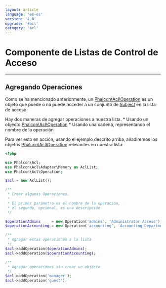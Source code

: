 ```yaml
---
layout: article
language: 'es-es'
version: '4.0'
upgrade: '#acl'
category: 'acl'
---
```

# Componente de Listas de Control de Acceso

* * *

## Agregando Operaciones

Como se ha mencionado anteriormente, un [Phalcon\Acl\Operation](api/Phalcon_Acl_Operation) es un objeto que puede o no puede acceder a un conjunto de [Subject](api/Phalcon_Acl_Subject) en la lista de acceso.

Hay dos maneras de agregar operaciones a nuestra lista. * Usando un objecto [Phalcon\Acl\Operation](api/Phalcon_Acl_Operation) * Usando una cadena, representando el nombre de la operación

Para ver esto en acción, usando el ejemplo descrito arriba, añadiremos los objetos [Phalcon\Acl\Operation](api/Phalcon_Acl_Operation) relevantes en nuestra lista:

```php
<?php

use Phalcon\Acl;
use Phalcon\Acl\Adapter\Memory as AclList;
use Phalcon\Acl\Operation;

$acl = new AclList();

/**
 * Crear algunas Operaciones.
 * 
 * El primer parámetro es el nombre de la operación, 
 * el segundo, opcional, es una descripción
 */

$operationAdmins     = new Operation('admins', 'Administrator Access');
$operationAccounting = new Operation('accounting', 'Accounting Department Access'); 

/**
 * Agregar estas operaciones a la lista
 */
$acl->addOperation($operationAdmins);
$acl->addOperation($operationAccounting);

/**
 * Agregar operaciones sin crear un objecto
 */
$acl->addOperation('manager');
$acl->addOperation('guest');
```
